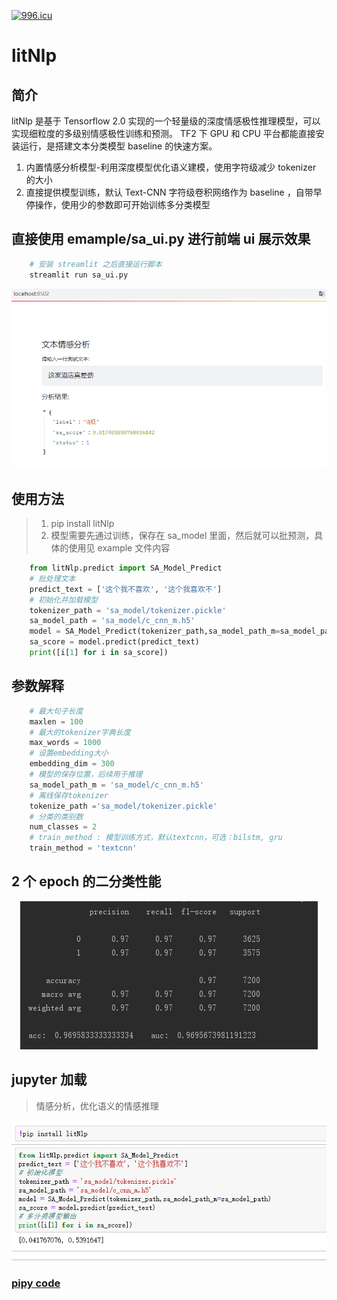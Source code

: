 [![996.icu](https://img.shields.io/badge/link-996.icu-red.svg)](https://996.icu)

# litNlp
## 简介
litNlp 是基于 Tensorflow 2.0 实现的一个轻量级的深度情感极性推理模型，可以实现细粒度的多级别情感极性训练和预测。
TF2 下 GPU 和 CPU 平台都能直接安装运行，是搭建文本分类模型 baseline 的快速方案。
1. 内置情感分析模型-利用深度模型优化语义建模，使用字符级减少 tokenizer 的大小
2. 直接提供模型训练，默认 Text-CNN 字符级卷积网络作为 baseline ，自带早停操作，使用少的参数即可开始训练多分类模型

## 直接使用 emample/sa_ui.py 进行前端 ui 展示效果

```python
    # 安装 streamlit 之后直接运行脚本
    streamlit run sa_ui.py
```
<div align=center><img  src="https://github.com/CarryChang/litNlp/blob/master/pic/ui.png"></div>

## 使用方法
> 1. pip install  litNlp
> 2. 模型需要先通过训练，保存在 sa_model 里面，然后就可以批预测，具体的使用见 example 文件内容

```python
    from litNlp.predict import SA_Model_Predict
    # 批处理文本
    predict_text = ['这个我不喜欢', '这个我喜欢不']
    # 初始化并加载模型
    tokenizer_path = 'sa_model/tokenizer.pickle'
    sa_model_path = 'sa_model/c_cnn_m.h5'
    model = SA_Model_Predict(tokenizer_path,sa_model_path_m=sa_model_path)
    sa_score = model.predict(predict_text)
    print([i[1] for i in sa_score])
```

## 参数解释
```python
    # 最大句子长度
    maxlen = 100
    # 最大的tokenizer字典长度
    max_words = 1000
    # 设置embedding大小
    embedding_dim = 300
    # 模型的保存位置，后续用于推理
    sa_model_path_m = 'sa_model/c_cnn_m.h5'
    # 离线保存tokenizer
    tokenize_path ='sa_model/tokenizer.pickle'
    # 分类的类别数
    num_classes = 2
    # train_method : 模型训练方式，默认textcnn，可选：bilstm, gru
    train_method = 'textcnn'
```

## 2 个 epoch 的二分类性能

<div align=center><img  src="https://github.com/CarryChang/litNlp/blob/master/pic/auc_2poch.png"></div>

## jupyter 加载
>  情感分析，优化语义的情感推理
<div align=center><img  src="https://github.com/CarryChang/litNlp/blob/master/pic/tools.png"></div>
 
### [pipy code](https://pypi.org/project/litNlp/)